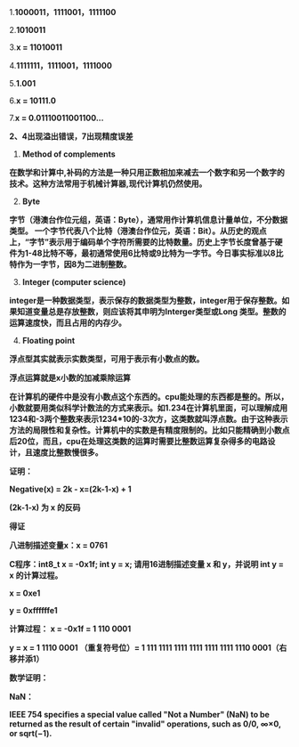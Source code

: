 
1.**1000011，1111001，1111100**

 

2.**1010011**

3.**x = 11010011**

4.**1111111，1111001，1111000**


5.**1.001**


6.**x = 10111.0**


7.**x = 0.01110011001100...**

**2、4出现溢出错误，7出现精度误差**





1. **Method of complements**

**在数学和计算中,补码的方法是一种只用正数相加来减去一个数字和另一个数字的技术。这种方法常用于机械计算器,现代计算机仍然使用。**


2. **Byte**

**字节（港澳台作位元组，英语：Byte），通常用作计算机信息计量单位，不分数据类型。 一个字节代表八个比特（港澳台作位元，英语：Bit）。从历史的观点上，“字节”表示用于编码单个字符所需要的比特数量。历史上字节长度曾基于硬件为1-48比特不等，最初通常使用6比特或9比特为一字节。今日事实标准以8比特作为一字节，因8为二进制整数。**

3. **Integer (computer science)**

**integer是一种数据类型，表示保存的数据类型为整数，integer用于保存整数。如果知道变量总是存放整数，则应该将其申明为Interger类型或Long 类型。整数的运算速度快，而且占用的内存少。**

4. **Floating point**

**浮点型其实就表示实数类型，可用于表示有小数点的数。**

**浮点运算就是x小数的加减乘除运算**

**在计算机的硬件中是没有小数点这个东西的。cpu能处理的东西都是整的。所以，小数就要用类似科学计数法的方式来表示。如1.234在计算机里面，可以理解成用1234和-3两个整数来表示1234*10的-3次方，这类数就叫浮点数。由于这种表示方法的局限性和复杂性。计算机中的实数是有精度限制的。比如只能精确到小数点后20位，而且，cpu在处理这类数的运算时需要比整数运算复杂得多的电路设计，且速度比整数慢很多。**


**证明：**

**Negative(x) = 2k - x=(2k-1-x) + 1**

**(2k-1-x) 为 x 的反码**

**得证**

**八进制描述变量x：x = 0761**

**C程序：int8_t x = -0x1f; int y = x; 请用16进制描述变量 x 和 y，并说明 int y = x 的计算过程。**

**x = 0xe1**

**y = 0xffffffe1**

**计算过程：**
**x = -0x1f = 1 110 0001**

**y = x = 1 1110 0001 （重复符号位）= 1 111 1111 1111 1111 1111 1111 1110 0001（右移并添1）**

**数学证明：**



**NaN：**

**IEEE 754 specifies a special value called "Not a Number" (NaN) to be returned as the result of certain "invalid" operations, such as 0/0, ∞×0, or sqrt(−1).**